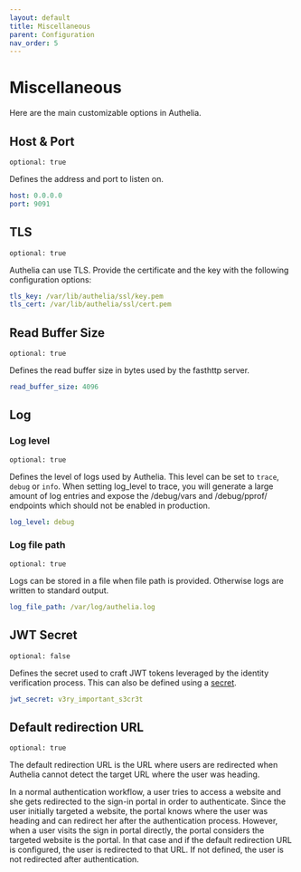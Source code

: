 ```yaml
---
layout: default
title: Miscellaneous
parent: Configuration
nav_order: 5
---
```


# Miscellaneous

Here are the main customizable options in Authelia.

## Host & Port

`optional: true`

Defines the address and port to listen on.

```yaml
host: 0.0.0.0
port: 9091
```

## TLS

`optional: true`

Authelia can use TLS. Provide the certificate and the key with the
following configuration options:

```yaml
tls_key: /var/lib/authelia/ssl/key.pem
tls_cert: /var/lib/authelia/ssl/cert.pem
```

## Read Buffer Size

`optional: true`

Defines the read buffer size in bytes used by the fasthttp server.
```yaml
read_buffer_size: 4096
```
    
## Log

### Log level

`optional: true`

Defines the level of logs used by Authelia. This level can be set to
`trace`, `debug` or `info`. When setting log_level to trace, you will
generate a large amount of log entries and expose the /debug/vars and
/debug/pprof/ endpoints which should not be enabled in production.

```yaml
log_level: debug
```

### Log file path

`optional: true`

Logs can be stored in a file when file path is provided. Otherwise logs
are written to standard output.

```yaml
log_file_path: /var/log/authelia.log
```


## JWT Secret

`optional: false`

Defines the secret used to craft JWT tokens leveraged by the identity
verification process. This can also be defined using a [secret](./secrets.md).

```yaml
jwt_secret: v3ry_important_s3cr3t
```

## Default redirection URL

`optional: true`

The default redirection URL is the URL where users are redirected when Authelia
cannot detect the target URL where the user was heading.

In a normal authentication workflow, a user tries to access a website and she
gets redirected to the sign-in portal in order to authenticate. Since the user
initially targeted a website, the portal knows where the user was heading and
can redirect her after the authentication process.
However, when a user visits the sign in portal directly, the portal considers
the targeted website is the portal. In that case and if the default redirection URL
is configured, the user is redirected to that URL. If not defined, the user is not
redirected after authentication.
